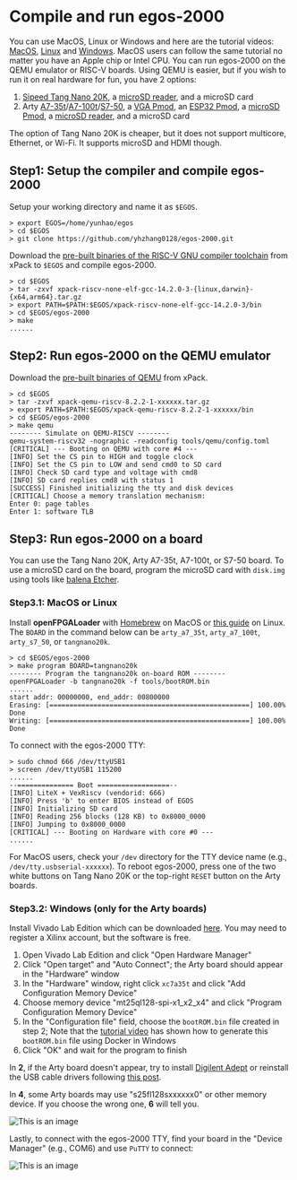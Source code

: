 # Compile and run egos-2000

You can use MacOS, Linux or Windows and here are the tutorial videos:
[MacOS](https://youtu.be/VJgQFcKG0uc), [Linux](https://youtu.be/2FT7AN0wPlg) and [Windows](https://youtu.be/hCDMnGGyGqM).
MacOS users can follow the same tutorial no matter you have an Apple chip or Intel CPU.
You can run egos-2000 on the QEMU emulator or RISC-V boards.
Using QEMU is easier, but if you wish to run it on real hardware for fun, 
you have 2 options:
1. [Sipeed Tang Nano 20K](https://wiki.sipeed.com/hardware/en/tang/tang-nano-20k/nano-20k.html), a [microSD reader](https://www.amazon.com/dp/B07G5JV2B5?psc=1&ref=ppx_yo2_dt_b_product_details), and a microSD card
2. Arty [A7-35t](https://www.xilinx.com/products/boards-and-kits/arty.html)/[A7-100t](https://digilent.com/shop/arty-a7-100t-artix-7-fpga-development-board/)/[S7-50](https://digilent.com/shop/arty-s7-spartan-7-fpga-development-board/),
a [VGA Pmod](https://digilent.com/reference/pmod/pmodvga/start),
an [ESP32 Pmod](https://digilent.com/reference/pmod/pmodesp32/start),
a [microSD Pmod](https://digilent.com/reference/pmod/pmodmicrosd/start?redirect=1), a [microSD reader](https://www.amazon.com/dp/B07G5JV2B5?psc=1&ref=ppx_yo2_dt_b_product_details), and a microSD card

The option of Tang Nano 20K is cheaper, but it does not support multicore, Ethernet, or Wi-Fi.
It supports microSD and HDMI though.

## Step1: Setup the compiler and compile egos-2000

Setup your working directory and name it as `$EGOS`.

```shell
> export EGOS=/home/yunhao/egos
> cd $EGOS
> git clone https://github.com/yhzhang0128/egos-2000.git
```
Download the [pre-built binaries of the RISC-V GNU compiler toolchain](https://github.com/xpack-dev-tools/riscv-none-elf-gcc-xpack/releases/tag/v14.2.0-3) from xPack to `$EGOS` and compile egos-2000.

```shell
> cd $EGOS
> tar -zxvf xpack-riscv-none-elf-gcc-14.2.0-3-{linux,darwin}-{x64,arm64}.tar.gz
> export PATH=$PATH:$EGOS/xpack-riscv-none-elf-gcc-14.2.0-3/bin
> cd $EGOS/egos-2000
> make
......
```

## Step2: Run egos-2000 on the QEMU emulator

Download the [pre-built binaries of QEMU](https://github.com/xpack-dev-tools/qemu-riscv-xpack/releases/tag/v8.2.2-1) from xPack.

```shell
> cd $EGOS
> tar -zxvf xpack-qemu-riscv-8.2.2-1-xxxxxx.tar.gz
> export PATH=$PATH:$EGOS/xpack-qemu-riscv-8.2.2-1-xxxxxx/bin
> cd $EGOS/egos-2000
> make qemu
-------- Simulate on QEMU-RISCV --------
qemu-system-riscv32 -nographic -readconfig tools/qemu/config.toml
[CRITICAL] --- Booting on QEMU with core #4 ---
[INFO] Set the CS pin to HIGH and toggle clock
[INFO] Set the CS pin to LOW and send cmd0 to SD card
[INFO] Check SD card type and voltage with cmd8
[INFO] SD card replies cmd8 with status 1
[SUCCESS] Finished initializing the tty and disk devices
[CRITICAL] Choose a memory translation mechanism:
Enter 0: page tables
Enter 1: software TLB
```

## Step3: Run egos-2000 on a board

You can use the Tang Nano 20K, Arty A7-35t, A7-100t, or S7-50 board.
To use a microSD card on the board, program the microSD card with `disk.img` using tools like [balena Etcher](https://www.balena.io/etcher/).

### Step3.1: MacOS or Linux

Install **openFPGALoader** with [Homebrew](https://formulae.brew.sh/formula/openfpgaloader) on MacOS or [this guide](https://wiki.sipeed.com/hardware/en/tang/Tang-Nano-Doc/flash-in-linux.html) on Linux.
The `BOARD` in the command below can be `arty_a7_35t`, `arty_a7_100t`, `arty_s7_50`, or `tangnano20k`.

```shell
> cd $EGOS/egos-2000
> make program BOARD=tangnano20k
-------- Program the tangnano20k on-board ROM --------
openFPGALoader -b tangnano20k -f tools/bootROM.bin
......
start addr: 00000000, end_addr: 00800000
Erasing: [==================================================] 100.00%
Done
Writing: [==================================================] 100.00%
Done
```

To connect with the egos-2000 TTY:

```shell
> sudo chmod 666 /dev/ttyUSB1
> screen /dev/ttyUSB1 115200
......
--============== Boot ==================--
[INFO] LiteX + VexRiscv (vendorid: 666)
[INFO] Press 'b' to enter BIOS instead of EGOS
[INFO] Initializing SD card
[INFO] Reading 256 blocks (128 KB) to 0x8000_0000
[INFO] Jumping to 0x8000_0000
[CRITICAL] --- Booting on Hardware with core #0 ---
......
```
For MacOS users, check your `/dev` directory for the TTY device name (e.g., `/dev/tty.usbserial-xxxxxx`).
To reboot egos-2000, press one of the two white buttons on Tang Nano 20K or the top-right `RESET` button on the Arty boards.

### Step3.2: Windows (only for the Arty boards)

Install Vivado Lab Edition which can be downloaded [here](https://www.xilinx.com/support/download.html).
You may need to register a Xilinx account, but the software is free.

1. Open Vivado Lab Edition and click "Open Hardware Manager"
2. Click "Open target" and "Auto Connect"; the Arty board should appear in the "Hardware" window
3. In the "Hardware" window, right click `xc7a35t` and click "Add Configuration Memory Device"
4. Choose memory device "mt25ql128-spi-x1_x2_x4" and click "Program Configuration Memory Device"
5. In the "Configuration file" field, choose the `bootROM.bin` file created in step 2; Note that the [tutorial video](https://youtu.be/hCDMnGGyGqM) has shown how to generate this `bootROM.bin` file using Docker in Windows
6. Click "OK" and wait for the program to finish

In **2**, if the Arty board doesn't appear, try to install [Digilent Adept](https://digilent.com/reference/software/adept/start) or reinstall the USB cable drivers following [this post](https://support.xilinx.com/s/article/59128?language=en_US).

In **4**, some Arty boards may use "s25fl128sxxxxxx0" or other memory device. If you choose the wrong one, **6** will tell you.

![This is an image](tools/screenshots/vivado.png)

Lastly, to connect with the egos-2000 TTY, find your board in the "Device Manager" (e.g., COM6) and use `PuTTY` to connect:

![This is an image](tools/screenshots/putty.png)
